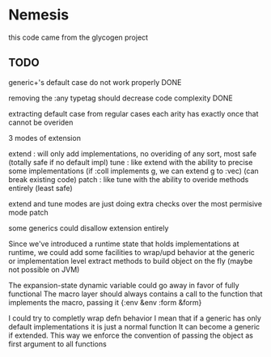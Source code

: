 # Nemesis 

this code came from the glycogen project 

## TODO

generic+'s default case do not work properly DONE

removing the :any typetag should decrease code complexity DONE 

extracting default case from regular cases
each arity has exactly once that cannot be overiden

3 modes of extension

extend : will only add implementations, no overiding of any sort, most safe (totally safe if no default impl)
tune : like extend with the ability to precise some implementations (if :coll implements g, we can extend g to :vec)  (can break existing code)
patch  : like tune with the ability to overide methods entirely (least safe)

extend and tune modes are just doing extra checks over the most permisive mode patch

some generics could disallow extension entirely

Since we've introduced a runtime state that holds implementations at runtime, we could add some facilities
to wrap/upd behavior at the generic or implementation level
extract methods to build object on the fly (maybe not possible on JVM)

The expansion-state dynamic variable could go away in favor of fully functional 
The macro layer should always contains a call to the function that implements the macro, passing it {:env &env :form &form}

I could try to completly wrap defn behavior
I mean that if a generic has only default implementations it is just a normal function
It can become a generic if extended.
This way we enforce the convention of passing the object as first argument to all functions







